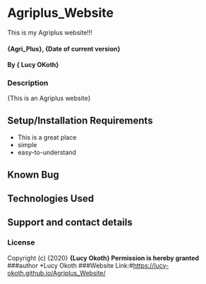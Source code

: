 # Agriplus_Website
This is my Agriplus website!!!
#### {Agri_Plus}, {Date of current version}
#### By **{ Lucy OKoth}**
### Description
{This is an Agriplus website}
## Setup/Installation Requirements
* This is a great place
* simple
* easy-to-understand
## Known Bug
## Technologies Used
## Support and contact details
### License
Copyright (c) {2020} **{Lucy Okoth} Permission is hereby granted**
###author
*Lucy Okoth
###Website Link:#https://lucy-okoth.github.io/Agriplus_Website/
  
